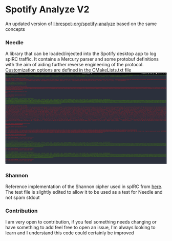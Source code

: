 # Spotify Analyze V2

An updated version of [librespot-org/spotify-analyze](https://github.com/librespot-org/spotify-analyze) based on the same concepts

### Needle
A library that can be loaded/injected into the Spotify desktop app to log spIRC traffic. It contains a Mercury parser and some protobuf definitions with the aim of aiding further reverse engineering of the protocol. Customization options are defined in the CMakeLists.txt file  
![Needle Example](/assets/needle.png)

### Shannon
Reference implementation of the Shannon cipher used in spIRC from [here](https://github.com/timniederhausen/shannon). The test file is slightly edited to allow it to be used as a test for Needle and not spam stdout

### Contribution
I am very open to contribution, if you feel something needs changing or have something to add feel free to open an issue, I'm always looking to learn and I understand this code could certainly be improved